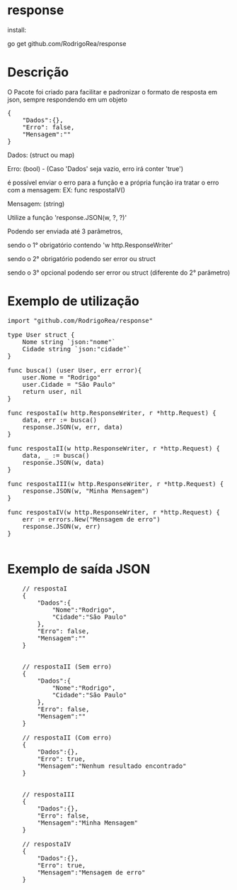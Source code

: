 # response

install:

go get github.com/RodrigoRea/response

# Descrição 

O Pacote foi criado para facilitar e padronizar o formato de resposta em json, sempre respondendo em um objeto 

<pre>{
    "Dados":{},
    "Erro": false,
    "Mensagem":""
}
</pre> 

Dados: (struct ou map)

Erro: (bool) - (Caso 'Dados' seja vazio, erro irá conter 'true')

é possível enviar o erro para a função e a própria função ira tratar o erro com a mensagem: EX: func respostaIV()

Mensagem: (string)


Utilize a função 'response.JSON(w, ?, ?)'

Podendo ser enviada até 3 parâmetros, 

sendo o 1° obrigatório contendo 'w http.ResponseWriter'

sendo o 2° obrigatório podendo ser error ou struct

sendo o 3° opcional podendo ser error ou struct (diferente do 2° parâmetro)

# Exemplo de utilização

<pre>
import "github.com/RodrigoRea/response" 

type User struct {
    Nome string `json:"nome"`
    Cidade string `json:"cidade"`
} 

func busca() (user User, err error){
    user.Nome = "Rodrigo"
    user.Cidade = "São Paulo"
    return user, nil
}

func respostaI(w http.ResponseWriter, r *http.Request) {
    data, err := busca()
    response.JSON(w, err, data)
}

func respostaII(w http.ResponseWriter, r *http.Request) {
    data, _ := busca()
    response.JSON(w, data)
}

func respostaIII(w http.ResponseWriter, r *http.Request) {    
    response.JSON(w, "Minha Mensagem")
}

func respostaIV(w http.ResponseWriter, r *http.Request) {  
    err := errors.New("Mensagem de erro")  
    response.JSON(w, err)
}

</pre>

# Exemplo de saída JSON
<pre>
    // respostaI
    {
        "Dados":{
            "Nome":"Rodrigo",
            "Cidade":"São Paulo"
        },
        "Erro": false,
        "Mensagem":""
    }


    // respostaII (Sem erro)
    {
        "Dados":{
            "Nome":"Rodrigo",
            "Cidade":"São Paulo"
        },
        "Erro": false,
        "Mensagem":""
    }

    // respostaII (Com erro)
    {
        "Dados":{},
        "Erro": true,
        "Mensagem":"Nenhum resultado encontrado"
    }


    // respostaIII
    {
        "Dados":{},
        "Erro": false,
        "Mensagem":"Minha Mensagem"
    }

    // respostaIV
    {
        "Dados":{},
        "Erro": true,
        "Mensagem":"Mensagem de erro"
    }
</pre>
